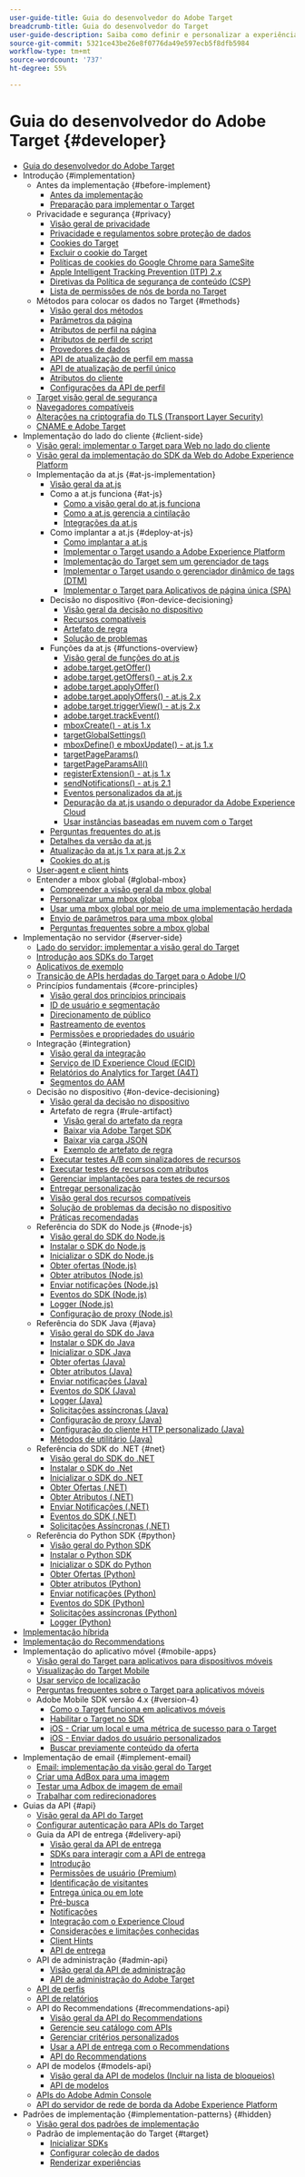 ```yaml
---
user-guide-title: Guia do desenvolvedor do Adobe Target
breadcrumb-title: Guia do desenvolvedor do Target
user-guide-description: Saiba como definir e personalizar a experiência de seus clientes para que você possa maximizar a receita em sites da Web e móveis, aplicativos, mídia social e outros canais digitais.
source-git-commit: 5321ce43be26e8f0776da49e597ecb5f8dfb5984
workflow-type: tm+mt
source-wordcount: '737'
ht-degree: 55%

---
```



# Guia do desenvolvedor do Adobe Target {#developer}

+ [Guia do desenvolvedor do Adobe Target](overview.md)
+ Introdução {#implementation}
   + Antes da implementação {#before-implement}
      + [Antes da implementação](before-implement/considerations-before-you-implement-target.md)
      + [Preparação para implementar o Target](before-implement/prepare-to-implement-target.md)
   + Privacidade e segurança {#privacy}
      + [Visão geral de privacidade](before-implement/privacy/privacy.md)
      + [Privacidade e regulamentos sobre proteção de dados](before-implement/privacy/cmp-privacy-and-general-data-protection-regulation.md)
      + [Cookies do Target](before-implement/privacy/cookie-behavior.md)
      + [Excluir o cookie do Target](before-implement/privacy/cookie-deleting.md)
      + [Políticas de cookies do Google Chrome para SameSite](before-implement/privacy/google-chrome-samesite-cookie-policies.md)
      + [Apple Intelligent Tracking Prevention (ITP) 2.x](before-implement/privacy/apple-itp-2x.md)
      + [Diretivas da Política de segurança de conteúdo (CSP)](before-implement/privacy/content-security-policy.md)
      + [Lista de permissões de nós de borda no Target](before-implement/privacy/allowlist-edges.md)
   + Métodos para colocar os dados no Target {#methods}
      + [Visão geral dos métodos](before-implement/methods-to-get-data-into-target/methods-to-get-data-into-target.md)
      + [Parâmetros da página](before-implement/methods-to-get-data-into-target/page-parameters.md)
      + [Atributos de perfil na página](before-implement/methods-to-get-data-into-target/in-page-profile-attributes.md)
      + [Atributos de perfil de script](before-implement/methods-to-get-data-into-target/script-profile-attributes.md)
      + [Provedores de dados](before-implement/methods-to-get-data-into-target/data-providers.md)
      + [API de atualização de perfil em massa](before-implement/methods-to-get-data-into-target/bulk-profile-update-api.md)
      + [API de atualização de perfil único](before-implement/methods-to-get-data-into-target/single-profile-update-api.md)
      + [Atributos do cliente](before-implement/methods-to-get-data-into-target/customer-attributes.md)
      + [Configurações da API de perfil](before-implement/methods-to-get-data-into-target/profile-api-settings.md)
   + [Target visão geral de segurança](before-implement/target-security-overview.md)
   + [Navegadores compatíveis](before-implement/supported-browsers.md)
   + [Alterações na criptografia do TLS (Transport Layer Security)](before-implement/tls-transport-layer-security-encryption.md)
   + [CNAME e Adobe Target](before-implement/implement-cname-support-in-target.md)
+ Implementação do lado do cliente {#client-side}
   + [Visão geral: implementar o Target para Web no lado do cliente](implement/client-side/overview.md)
   + [Visão geral da implementação do SDK da Web do Adobe Experience Platform](implement/client-side/aep-web-sdk.md)
   + Implementação da at.js {#at-js-implementation}
      + [Visão geral da at.js](implement/client-side/atjs/how-atjs-works/overview.md)
      + Como a at.js funciona {#at-js}
         + [Como a visão geral do at.js funciona](implement/client-side/atjs/how-atjs-works/how-atjs-works.md)
         + [Como a at.js gerencia a cintilação](implement/client-side/atjs/how-atjs-works/manage-flicker-with-atjs.md)
         + [Integrações da at.js](implement/client-side/atjs/how-atjs-works/target-atjs-integrations.md)
      + Como implantar a at.js {#deploy-at-js}
         + [Como implantar a at.js](implement/client-side/atjs/how-to-deployatjs/how-to-deployatjs.md)
         + [Implementar o Target usando a Adobe Experience Platform](implement/client-side/atjs/how-to-deployatjs/implement-target-using-adobe-launch.md)
         + [Implementação do Target sem um gerenciador de tags](implement/client-side/atjs/how-to-deployatjs/implement-target-without-a-tag-manager.md)
         + [Implementar o Target usando o gerenciador dinâmico de tags (DTM)](implement/client-side/atjs/how-to-deployatjs/implement-target-using-dtm.md)
         + [Implementar o Target para Aplicativos de página única (SPA)](implement/client-side/atjs/how-to-deployatjs/target-atjs-single-page-application.md)
      + Decisão no dispositivo {#on-device-decisioning}
         + [Visão geral da decisão no dispositivo](implement/client-side/atjs/on-device-decisioning/on-device-decisioning.md)
         + [Recursos compatíveis](implement/client-side/atjs/on-device-decisioning/supported-features.md)
         + [Artefato de regra](implement/client-side/atjs/on-device-decisioning/rule-artifact.md)
         + [Solução de problemas](implement/client-side/atjs/on-device-decisioning/troubleshooting-on-device-decisioning.md)
      + Funções da at.js {#functions-overview}
         + [Visão geral de funções do at.js](implement/client-side/atjs/atjs-functions/atjs-functions.md)
         + [adobe.target.getOffer()](implement/client-side/atjs/atjs-functions/adobe-target-getoffer.md)
         + [adobe.target.getOffers() - at.js 2.x](implement/client-side/atjs/atjs-functions/adobe-target-getoffers-atjs-2.md)
         + [adobe.target.applyOffer()](implement/client-side/atjs/atjs-functions/adobe-target-applyoffer.md)
         + [adobe.target.applyOffers() - at.js 2.x](implement/client-side/atjs/atjs-functions/adobe-target-applyoffers-atjs-2.md)
         + [adobe.target.triggerView() - at.js 2.x](implement/client-side/atjs/atjs-functions/adobe-target-triggerview-atjs-2.md)
         + [adobe.target.trackEvent()](implement/client-side/atjs/atjs-functions/adobe-target-trackevent.md)
         + [mboxCreate() - at.js 1.x](implement/client-side/atjs/atjs-functions/mboxcreate-atjs.md)
         + [targetGlobalSettings()](implement/client-side/atjs/atjs-functions/targetglobalsettings.md)
         + [mboxDefine() e mboxUpdate() - at.js 1.x](implement/client-side/atjs/atjs-functions/mboxdefine-mboxupdate-atjs-1x.md)
         + [targetPageParams()](implement/client-side/atjs/atjs-functions/targetpageparams.md)
         + [targetPageParamsAll()](implement/client-side/atjs/atjs-functions/targetpageparamsall.md)
         + [registerExtension() - at.js 1.x](implement/client-side/atjs/atjs-functions/registerextension-atjs-1x.md)
         + [sendNotifications() - at.js 2.1](implement/client-side/atjs/atjs-functions/adobe-target-sendnotifications-atjs-21.md)
         + [Eventos personalizados da at.js](implement/client-side/atjs/atjs-functions/atjs-custom-events.md)
         + [Depuração da at.js usando o depurador da Adobe Experience Cloud](implement/client-side/target-debugging-atjs/target-debugging-atjs.md)
         + [Usar instâncias baseadas em nuvem com o Target](implement/client-side/target-debugging-atjs/targeting-using-cloud-based-instances.md)
      + [Perguntas frequentes do at.js](implement/client-side/atjs/target-atjs-faq.md)
      + [Detalhes da versão da at.js](implement/client-side/atjs/target-atjs-versions.md)
      + [Atualização da at.js 1.x para at.js 2.x](implement/client-side/atjs/upgrading-from-atjs-1x-to-atjs-20.md)
      + [Cookies do at.js](implement/client-side/atjs/atjs-cookies.md)
   + [User-agent e client hints](implement/client-side/atjs/user-agent-and-client-hints.md)
   + Entender a mbox global {#global-mbox}
      + [Compreender a visão geral da mbox global](implement/client-side/atjs/global-mbox/global-mbox-overview.md)
      + [Personalizar uma mbox global](implement/client-side/atjs/global-mbox/customize-global-mbox.md)
      + [Usar uma mbox global por meio de uma implementação herdada](implement/client-side/atjs/global-mbox/mbox-global-target-standard.md)
      + [Envio de parâmetros para uma mbox global](implement/client-side/atjs/global-mbox/pass-parameters-to-global-mbox.md)
      + [Perguntas frequentes sobre a mbox global](implement/client-side/atjs/global-mbox/global-mbox-faq.md)
+ Implementação no servidor {#server-side}
   + [Lado do servidor: implementar a visão geral do Target](implement/server-side/server-side-overview.md)
   + [Introdução aos SDKs do Target](implement/server-side/sdk-guides/getting-started/getting-started.md)
   + [Aplicativos de exemplo](implement/server-side/sdk-guides/sample-apps/sample-apps.md)
   + [Transição de APIs herdadas do Target para o Adobe I/O](implement/server-side/transition-from-target-classic-apis.md)
   + Princípios fundamentais {#core-principles}
      + [Visão geral dos princípios principais](implement/server-side/sdk-guides/core-principles/overview.md)
      + [ID de usuário e segmentação](implement/server-side/sdk-guides/core-principles/user-identification-and-bucketing.md)
      + [Direcionamento de público](implement/server-side/sdk-guides/core-principles/audience-targeting.md)
      + [Rastreamento de eventos](implement/server-side/sdk-guides/core-principles/event-tracking.md)
      + [Permissões e propriedades do usuário](implement/server-side/sdk-guides/core-principles/user-permissions-and-properties.md)
   + Integração {#integration}
      + [Visão geral da integração](implement/server-side/sdk-guides/integration-with-experience-cloud/overview.md)
      + [Serviço de ID Experience Cloud (ECID)](implement/server-side/sdk-guides/integration-with-experience-cloud/ecid.md)
      + [Relatórios do Analytics for Target (A4T)](implement/server-side/sdk-guides/integration-with-experience-cloud/a4t-reporting.md)
      + [Segmentos do AAM](implement/server-side/sdk-guides/integration-with-experience-cloud/aam-segments.md)
   + Decisão no dispositivo {#on-device-decisioning}
      + [Visão geral da decisão no dispositivo](implement/server-side/sdk-guides/on-device-decisioning/overview.md)
      + Artefato de regra {#rule-artifact}
         + [Visão geral do artefato da regra](implement/server-side/sdk-guides/on-device-decisioning/rule-artifact-overview.md)
         + [Baixar via Adobe Target SDK](implement/server-side/sdk-guides/on-device-decisioning/rule-artifact-sdk.md)
         + [Baixar via carga JSON](implement/server-side/sdk-guides/on-device-decisioning/rule-artifact-json.md)
         + [Exemplo de artefato de regra](implement/server-side/sdk-guides/on-device-decisioning/rule-artifact-example.md)
      + [Executar testes A/B com sinalizadores de recursos](implement/server-side/sdk-guides/on-device-decisioning/execute-ab-tests-with-feature-flags.md)
      + [Executar testes de recursos com atributos](implement/server-side/sdk-guides/on-device-decisioning/execute-feature-tests-with-attributes.md)
      + [Gerenciar implantações para testes de recursos](implement/server-side/sdk-guides/on-device-decisioning/manage-rollouts-for-feature-tests.md)
      + [Entregar personalização](implement/server-side/sdk-guides/on-device-decisioning/deliver-personalization.md)
      + [Visão geral dos recursos compatíveis](implement/server-side/sdk-guides/on-device-decisioning/supported-features.md)
      + [Solução de problemas da decisão no dispositivo](implement/server-side/sdk-guides/on-device-decisioning/troubleshooting.md)
      + [Práticas recomendadas](implement/server-side/sdk-guides/best-practices/best-practices.md)
   + Referência do SDK do Node.js {#node-js}
      + [Visão geral do SDK do Node.js](implement/server-side/node-js/overview.md)
      + [Instalar o SDK do Node.js](implement/server-side/node-js/install-sdk.md)
      + [Inicializar o SDK do Node.js](implement/server-side/node-js/initialize-sdk.md)
      + [Obter ofertas (Node.js)](implement/server-side/node-js/get-offers.md)
      + [Obter atributos (Node.js)](implement/server-side/node-js/get-attributes.md)
      + [Enviar notificações (Node.js)](implement/server-side/node-js/send-notifications.md)
      + [Eventos do SDK (Node.js)](implement/server-side/node-js/sdk-events.md)
      + [Logger (Node.js)](implement/server-side/node-js/logger.md)
      + [Configuração de proxy (Node.js)](implement/server-side/node-js/proxy-configuration.md)
   + Referência do SDK Java {#java}
      + [Visão geral do SDK do Java](implement/server-side/java/overview.md)
      + [Instalar o SDK do Java](implement/server-side/java/install-sdk.md)
      + [Inicializar o SDK Java](implement/server-side/java/initialize-sdk.md)
      + [Obter ofertas (Java)](implement/server-side/java/get-offers.md)
      + [Obter atributos (Java)](implement/server-side/java/get-attributes.md)
      + [Enviar notificações (Java)](implement/server-side/java/send-notifications.md)
      + [Eventos do SDK (Java)](implement/server-side/java/sdk-events.md)
      + [Logger (Java)](implement/server-side/java/logger.md)
      + [Solicitações assíncronas (Java)](implement/server-side/java/asynchronous-requests.md)
      + [Configuração de proxy (Java)](implement/server-side/java/proxy-configuration.md)
      + [Configuração do cliente HTTP personalizado (Java)](implement/server-side/java/custom-http-client.md)
      + [Métodos de utilitário (Java)](implement/server-side/java/utility-methods.md)
   + Referência do SDK do .NET {#net}
      + [Visão geral do SDK do .NET](implement/server-side/net/overview.md)
      + [Instalar o SDK do .Net](implement/server-side/net/install-sdk.md)
      + [Inicializar o SDK do .NET](implement/server-side/net/initialize-sdk.md)
      + [Obter Ofertas (.NET)](implement/server-side/net/get-offers.md)
      + [Obter Atributos (.NET)](implement/server-side/net/get-attributes.md)
      + [Enviar Notificações (.NET)](implement/server-side/net/send-notifications.md)
      + [Eventos do SDK (.NET)](implement/server-side/net/sdk-events.md)
      + [Solicitações Assíncronas (.NET)](implement/server-side/net/asynchronous-requests.md)
   + Referência do Python SDK {#python}
      + [Visão geral do Python SDK](implement/server-side/python/overview.md)
      + [Instalar o Python SDK](implement/server-side/python/install-sdk.md)
      + [Inicializar o SDK do Python](implement/server-side/python/initialize-sdk.md)
      + [Obter Ofertas (Python)](implement/server-side/python/get-offers.md)
      + [Obter atributos (Python)](implement/server-side/python/get-attributes.md)
      + [Enviar notificações (Python)](implement/server-side/python/send-notifications.md)
      + [Eventos do SDK (Python)](implement/server-side/python/sdk-events.md)
      + [Solicitações assíncronas (Python)](implement/server-side/python/asynchronous-requests.md)
      + [Logger (Python)](implement/server-side/python/logger.md)
+ [Implementação híbrida](implement/hybrid/hybrid-overview.md)
+ [Implementação do Recommendations](implement/recommendations/recommendations.md)
+ Implementação do aplicativo móvel {#mobile-apps}
   + [Visão geral do Target para aplicativos para dispositivos móveis](implement/mobile/overview.md)
   + [Visualização do Target Mobile](implement/mobile/target-mobile-preview.md)
   + [Usar serviço de localização](implement/mobile/use-location-service.md)
   + [Perguntas frequentes sobre o Target para aplicativos móveis](implement/mobile/mobile-faq.md)
   + Adobe Mobile SDK versão 4.x {#version-4}
      + [Como o Target funciona em aplicativos móveis](implement/mobile/how-target-works-mobile-apps.md)
      + [Habilitar o Target no SDK](implement/mobile/enable-target-in-sdk.md)
      + [iOS - Criar um local e uma métrica de sucesso para o Target](implement/mobile/mobile-create-location-and-metric.md)
      + [iOS - Enviar dados do usuário personalizados](implement/mobile/mobile-custom-user-data.md)
      + [Buscar previamente conteúdo da oferta](implement/mobile/prefetch-offer-content.md)
+ Implementação de email {#implement-email}
   + [Email: implementação da visão geral do Target](implement/email/overview.md)
   + [Criar uma AdBox para uma imagem](implement/email/testing-content-with-the-adbox.md)
   + [Testar uma Adbox de imagem de email](implement/email/testing-email-image-adbox.md)
   + [Trabalhar com redirecionadores](implement/email/working-with-redirectors.md)
+ Guias da API {#api}
   + [Visão geral da API do Target](/help/dev/before-administer/target-api-overview.md)
   + [Configurar autenticação para APIs do Target](/help/dev/before-administer/configure-authentication.md)
   + Guia da API de entrega {#delivery-api}
      + [Visão geral da API de entrega](/help/dev/implement/delivery-api/overview.md)
      + [SDKs para interagir com a API de entrega](/help/dev/before-implement/delivery-api-overview/sdks.md)
      + [Introdução](/help/dev/before-implement/delivery-api-overview/getting-started.md)
      + [Permissões de usuário (Premium)](/help/dev/before-implement/delivery-api-overview/user-permissions.md)
      + [Identificação de visitantes](/help/dev/before-implement/delivery-api-overview/identifying-visitors.md)
      + [Entrega única ou em lote](/help/dev/before-implement/delivery-api-overview/single-or-batch.md)
      + [Pré-busca](/help/dev/before-implement/delivery-api-overview/prefetch.md)
      + [Notificações](/help/dev/before-implement/delivery-api-overview/notifications.md)
      + [Integração com o Experience Cloud](before-implement/delivery-api-overview/integration.md)
      + [Considerações e limitações conhecidas](/help/dev/before-implement/delivery-api-overview/known-limitations.md)
      + [Client Hints](/help/dev/before-implement/delivery-api-overview/client-hints.md)
      + [API de entrega](/help/dev/implement/delivery-api/delivery-api.md)
   + API de administração {#admin-api}
      + [Visão geral da API de administração](before-administer/admin-api-overview/admin-api-overview.md)
      + [API de administração do Adobe Target](/help/dev/administer/admin-api/admin-api-overview-new.md)
   + [API de perfis](/help/dev/administer/profile-api/profile-api-overview.md)
   + [API de relatórios](/help/dev/administer/reporting-api/reporting-api.md)
   + API do Recommendations {#recommendations-api}
      + [Visão geral da API do Recommendations](before-administer/recs-api/overview.md)
      + [Gerencie seu catálogo com APIs](before-administer/recs-api/manage-catalog.md)
      + [Gerenciar critérios personalizados](before-administer/recs-api/manage-custom-criteria.md)
      + [Usar a API de entrega com o Recommendations](before-administer/recs-api/fetch-recs-server-side-delivery-api.md)
      + [API do Recommendations](/help/dev/administer/recommendations-api/recommendations-api.md)
   + API de modelos {#models-api}
      + [Visão geral da API de modelos (Incluir na lista de bloqueios)](before-administer/models-api.md)
      + [API de modelos](/help/dev/administer/models-api/models-api-overview.md)
   + [APIs do Adobe Admin Console](/help/dev/before-implement/delivery-api-overview/adobe-console-api.md)
   + [API do servidor de rede de borda da Adobe Experience Platform](/help/dev/before-implement/delivery-api-overview/aep-edge-network-server-api.md)
+ Padrões de implementação {#implementation-patterns} {#hidden}
   + [Visão geral dos padrões de implementação](/help/dev/patterns/pattern-overview.md)
   + Padrão de implementação do Target {#target}
      + [Inicializar SDKs](/help/dev/patterns/initialize-sdk.md)
      + [Configurar coleção de dados](/help/dev/patterns/data-collection.md)
      + [Renderizar experiências](/help/dev/patterns/render-experiences.md)


